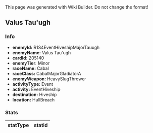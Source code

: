 <span class="wiki-builder">This page was generated with Wiki Builder. Do not change the format!</span>

## Valus Tau'ugh
### Info
* **enemyId:** R1S4EventHiveshipMajorTauugh
* **enemyName:** Valus Tau'ugh
* **cardId:** 205140
* **enemyTier:** Minor
* **raceName:** Cabal
* **raceClass:** CabalMajorGladiatorA
* **enemyWeapon:** HeavySlugThrower
* **activityType:** Event
* **activity:** EventHiveship
* **destination:** Hiveship
* **location:** HullBreach

### Stats
statType | statId
-------- | ------

